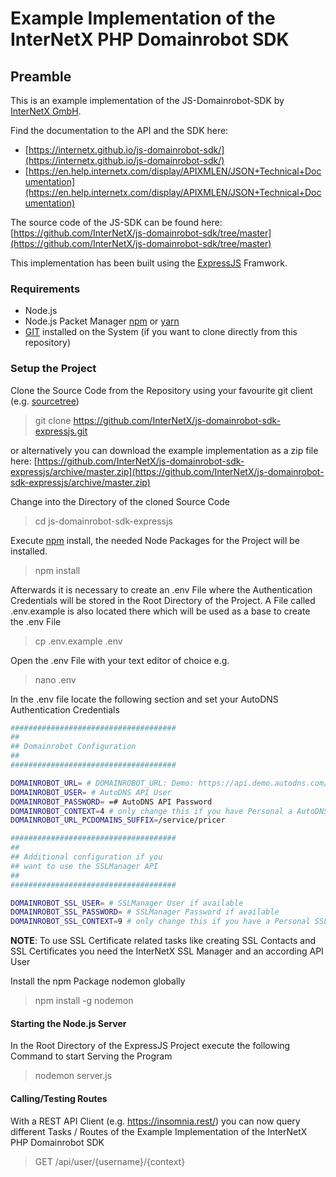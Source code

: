 # Example Implementation of the InterNetX PHP Domainrobot SDK

## Preamble

This is an example implementation of the JS-Domainrobot-SDK by [InterNetX GmbH](https://internetx.com).

Find the documentation to the API and the SDK here:

* [https://internetx.github.io/js-domainrobot-sdk/](https://internetx.github.io/js-domainrobot-sdk/)
* [https://en.help.internetx.com/display/APIXMLEN/JSON+Technical+Documentation](https://en.help.internetx.com/display/APIXMLEN/JSON+Technical+Documentation)

The source code of the JS-SDK can be found here: [https://github.com/InterNetX/js-domainrobot-sdk/tree/master](https://github.com/InterNetX/js-domainrobot-sdk/tree/master)

This implementation has been built using the [ExpressJS](https://expressjs.com) Framwork.

### Requirements

* Node.js
* Node.js Packet Manager [npm](https://www.npmjs.com/) or [yarn](https://yarnpkg.com/)
* [GIT](https://git-scm.com/) installed on the System (if you want to clone directly from this repository)

### Setup the Project

Clone the Source Code from the Repository using your favourite git client (e.g. [sourcetree](https://www.sourcetreeapp.com/))
> git clone https://github.com/InterNetX/js-domainrobot-sdk-expressjs.git

or alternatively you can download the example implementation as a zip file here: [https://github.com/InterNetX/js-domainrobot-sdk-expressjs/archive/master.zip](https://github.com/InterNetX/js-domainrobot-sdk-expressjs/archive/master.zip)

Change into the Directory of the cloned Source Code
> cd js-domainrobot-sdk-expressjs

Execute [npm](https://www.npmjs.com/) install, the needed Node Packages for the Project will be installed.
> npm install

Afterwards it is necessary to create an .env File where the Authentication Credentials will be stored in the Root Directory of the Project. A File called .env.example is also located there which will be used as a base to create the .env File
> cp .env.example .env

Open the .env File with your text editor of choice e.g.
> nano .env

In the .env file locate the following section and set your AutoDNS Authentication Credentials

```bash
#####################################
##
## Domainrobot Configuration
##
#####################################

DOMAINROBOT_URL= # DOMAINROBOT_URL: Demo: https://api.demo.autodns.com/v1, Live: https://api.autodns.com/v1
DOMAINROBOT_USER= # AutoDNS API User
DOMAINROBOT_PASSWORD= =# AutoDNS API Password
DOMAINROBOT_CONTEXT=4 # only change this if you have Personal a AutoDNS Account
DOMAINROBOT_URL_PCDOMAINS_SUFFIX=/service/pricer

#####################################
##
## Additional configuration if you 
## want to use the SSLManager API
##
#####################################

DOMAINROBOT_SSL_USER= # SSLManager User if available
DOMAINROBOT_SSL_PASSWORD= # SSLManager Password if available
DOMAINROBOT_SSL_CONTEXT=9 # only change this if you have a Personal SSLManager Account
```

**NOTE**: To use SSL Certificate related tasks like creating SSL Contacts and SSL Certificates you need the InterNetX SSL Manager and an according API User

Install the npm Package nodemon globally
> npm install -g nodemon

#### Starting the Node.js Server

In the Root Directory of the ExpressJS Project execute the following Command to start Serving the Program

> nodemon server.js

#### Calling/Testing Routes

With a REST API Client (e.g. https://insomnia.rest/) you can now query different Tasks / Routes of the Example Implementation of the InterNetX PHP Domainrobot SDK

> GET /api/user/{username}/{context}